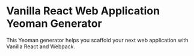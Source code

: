 # Vanilla React Web Application Yeoman Generator

This Yeoman generator helps you scaffold your next web application with Vanilla React and Webpack.
